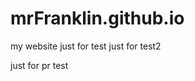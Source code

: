 mrFranklin.github.io
====================

my website
just for test
just for test2

just for pr test
